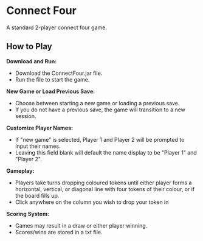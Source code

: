 # Connect Four
A standard 2-player connect four game. 

## How to Play
**Download and Run:**
* Download the ConnectFour.jar file.
* Run the file to start the game.

**New Game or Load Previous Save:**
* Choose between starting a new game or loading a previous save.
* If you do not have a previous save, the game will transition to a new session.

**Customize Player Names:**
* If "new game" is selected, Player 1 and Player 2 will be prompted to input their names. 
* Leaving this field blank will default the name display to be "Player 1" and "Player 2". 

**Gameplay:**
* Players take turns dropping coloured tokens until either player forms a horizontal, vertical, or diagonal line with four tokens of their colour, or if the board fills up. 
* Click anywhere on the column you wish to drop your token in 

**Scoring System:**
* Games may result in a draw or either player winning. 
* Scores/wins are stored in a txt file. 
